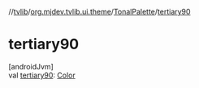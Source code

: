 //[tvlib](../../../index.md)/[org.mjdev.tvlib.ui.theme](../index.md)/[TonalPalette](index.md)/[tertiary90](tertiary90.md)

# tertiary90

[androidJvm]\
val [tertiary90](tertiary90.md): [Color](https://developer.android.com/reference/kotlin/androidx/compose/ui/graphics/Color.html)
